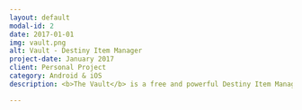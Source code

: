 ```yaml
---
layout: default
modal-id: 2
date: 2017-01-01
img: vault.png
alt: Vault - Destiny Item Manager
project-date: January 2017
client: Personal Project
category: Android & iOS
description: <b>The Vault</b> is a free and powerful Destiny Item Manager built for Destiny 2, giving Guardians everything they need to manage gear, track progress, and optimize loadouts with ease. From journey tracking and collections management to perk and mod customization, the app helps players unlock their full potential. Features like smart loadouts, advanced item ratings, community reviews, and detailed character insights ensure every Guardian can fine-tune their playstyle for any challenge. With a sleek, intuitive UI and enhanced item details, The Vault makes inventory management effortless while enriching the overall Destiny 2 experience. Download on <a href="https://apps.apple.com/us/app/vault-destiny-item-manager/id1330143510">iOS</a> - <a href="https://play.google.com/store/apps/details?id=com.crocusgames.destinyinventorymanager">Android</a>.

---
```

